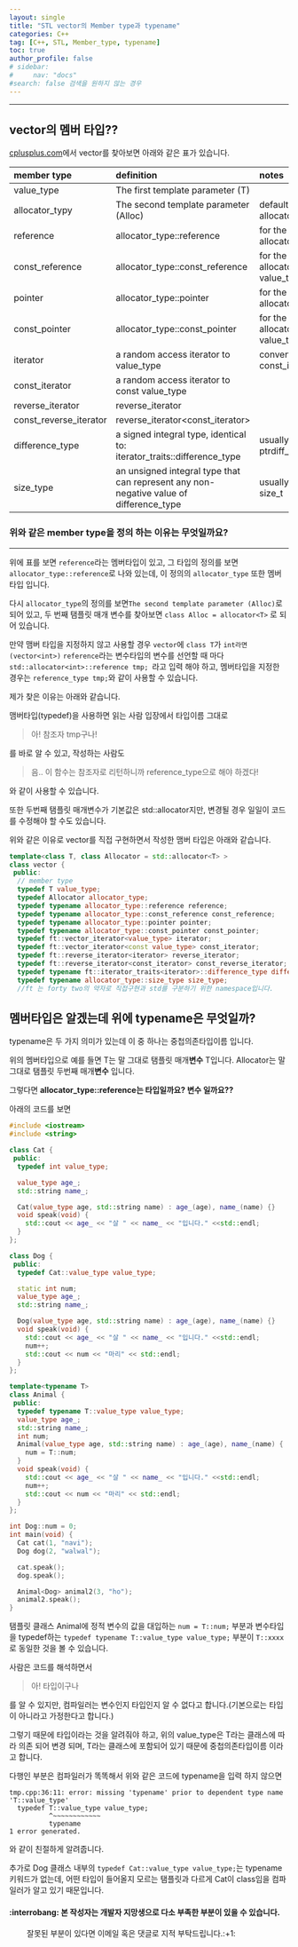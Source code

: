 ```yaml
---
layout: single
title: "STL vector의 Member type과 typename"
categories: C++
tag: [C++, STL, Member_type, typename]
toc: true
author_profile: false
# sidebar:
#     nav: "docs"
#search: false 검색을 원하지 않는 경우
---
```

---  
## vector의 멤버 타입??
[cplusplus.com]에서 vector를 찾아보면 아래와 같은 표가 있습니다.  
  
|member type|definition|notes|
|:--|:--|:--|
value_type|The first template parameter (T)|	
allocator_typy|The second template parameter (Alloc)|defaults to: allocator<value_type>|
reference|allocator_type::reference|for the default allocator: value_type&|
const_reference|allocator_type::const_reference|for the default allocator: const value_type&|
pointer|allocator_type::pointer|for the default allocator: value_type*|
const_pointer|allocator_type::const_pointer|for the default allocator: const value_type*|
iterator|a random access iterator to value_type|convertible to const_iterator|
const_iterator|a random access iterator to const value_type	|
reverse_iterator|reverse_iterator<iterator>	|
const_reverse_iterator|reverse_iterator<const_iterator>	|
difference_type|a signed integral type, identical to: iterator_traits<iterator>::difference_type|usually the same as ptrdiff_t|
size_type|an unsigned integral type that can represent any non-negative value of difference_type|usually the same as size_t|

### 위와 같은 member type을 정의 하는 이유는 무엇일까요?
---
  
위에 표를 보면 `reference`라는 멤버타입이 있고, 그 타입의 정의를 보면 `allocator_type::reference`로 나와 있는데, 이 정의의 `allocator_type` 또한 멤버 타입 입니다.
  
다시 `allocator_type`의 정의를 보면`The second template parameter (Alloc)`로 되어 있고, 두 번째 탬플릿 매개 변수를 찾아보면 `class Alloc = allocator<T>` 로 되어 있습니다.
  
만약 맴버 타입을 지정하지 않고 사용할 경우 `vector`에 `class T`가 `int라면(vector<int>)` `reference`라는 변수타입의 변수를 선언할 때 마다 `std::allocator<int>::reference tmp; `라고 입력 해야 하고, 멤버타입을 지정한 경우는 `reference_type tmp;`와 같이 사용할 수 있습니다.

제가 찾은 이유는 아래와 같습니다.
  
맴버타입(typedef)을 사용하면 읽는 사람 입장에서 타입이름 그대로
>아! 참조자 tmp구나!
  
를 바로 알 수 있고, 작성하는 사람도
  
>음.. 이 함수는 참조자로 리턴하니까 reference_type으로 해야 하겠다!
  
와 같이 사용할 수 있습니다.
  
또한 두번째 탬플릿 매개변수가 기본값은 std::allocator<T>지만, 변경될 경우 일일이 코드를 수정해야 할 수도 있습니다.

위와 같은 이유로 vector를 직접 구현하면서 작성한 맴버 타입은 아래와 같습니다.
```c++
template<class T, class Allocator = std::allocator<T> >
class vector {
 public:
  // member type
  typedef T value_type;
  typedef Allocator allocator_type;
  typedef typename allocator_type::reference reference;
  typedef typename allocator_type::const_reference const_reference;
  typedef typename allocator_type::pointer pointer;
  typedef typename allocator_type::const_pointer const_pointer;
  typedef ft::vector_iterator<value_type> iterator;
  typedef ft::vector_iterator<const value_type> const_iterator;
  typedef ft::reverse_iterator<iterator> reverse_iterator;
  typedef ft::reverse_iterator<const_iterator> const_reverse_iterator;
  typedef typename ft::iterator_traits<iterator>::difference_type difference_type;
  typedef typename allocator_type::size_type size_type;
  //ft 는 forty two의 약자로 직접구현과 std를 구분하기 위한 namespace입니다.

```
  
## 멤버타입은 알겠는데 위에 typename은 무엇일까?
typename은 두 가지 의미가 있는데 이 중 하나는 중첩의존타입이름 입니다.
  
위의 멤버타입으로 예를 들면
T는 말 그대로 탬플릿 매개**변수** T입니다.
Allocator는 말 그대로 탬플릿 두번째 매개**변수** 입니다.
  
그렇다면 **allocator_type::reference는 타입일까요? 변수 일까요??**

아래의 코드를 보면
```c++
#include <iostream>
#include <string>

class Cat {
 public:
  typedef int value_type;

  value_type age_;
  std::string name_;

  Cat(value_type age, std::string name) : age_(age), name_(name) {}
  void speak(void) {
    std::cout << age_ << "살 " << name_ << "입니다." <<std::endl;
  }
};

class Dog {
 public:
  typedef Cat::value_type value_type;

  static int num;
  value_type age_;
  std::string name_;

  Dog(value_type age, std::string name) : age_(age), name_(name) {}
  void speak(void) {
    std::cout << age_ << "살 " << name_ << "입니다." <<std::endl;
    num++;
    std::cout << num << "마리" << std::endl;
  }
};

template<typename T>
class Animal {
 public:
  typedef typename T::value_type value_type;
  value_type age_;
  std::string name_;
  int num;
  Animal(value_type age, std::string name) : age_(age), name_(name) {
    num = T::num;
  }
  void speak(void) {
    std::cout << age_ << "살 " << name_ << "입니다." <<std::endl;
    num++;
    std::cout << num << "마리" << std::endl;
  }
};

int Dog::num = 0;
int main(void) {
  Cat cat(1, "navi");
  Dog dog(2, "walwal");

  cat.speak();
  dog.speak();

  Animal<Dog> animal2(3, "ho");
  animal2.speak();
}
```
탬플릿 클래스 Animal에 정적 변수의 값을 대입하는 `num = T::num;` 부분과 변수타입을 typedef하는 `typedef typename T::value_type value_type;` 부분이 `T::xxxx`로 동일한 것을 볼 수 있습니다.
  
사람은 코드를 해석하면서
  
>아! 타입이구나
  
를 알 수 있지만, 컴파일러는 변수인지 타입인지 알 수 없다고 합니다.(기본으로는 타입이 아니라고 가정한다고 합니다.)
  
그렇기 때문에 타입이라는 것을 알려줘야 하고, 위의 value_type은 T라는 클래스에 따라 의존 되어 변경 되며, T라는 클래스에 포함되어 있기 때문에 중첩의존타입이름 이라고 합니다.
  
다행인 부분은 컴파일러가 똑똑해서 위와 같은 코드에 typename을 입력 하지 않으면
```shell
tmp.cpp:36:11: error: missing 'typename' prior to dependent type name 'T::value_type'
  typedef T::value_type value_type;
          ^~~~~~~~~~~~~
          typename
1 error generated.
```
와 같이 친절하게 알려줍니다.
  
추가로 Dog 클래스 내부의 `typedef Cat::value_type value_type;`는 typename 키워드가 없는데, 어떤 타입이 들어올지 모르는 탬플릿과 다르게 Cat이 class임을 컴파일러가 알고 있기 때문입니다.
  
<div class="notice--primary">
<h4>:interrobang: 본 작성자는 개발자 지망생으로 다소 부족한 부분이 있을 수 있습니다.</h4>
&nbsp;&nbsp;&nbsp;&nbsp;&nbsp;&nbsp;&nbsp;&nbsp;잘못된 부분이 있다면 이메일 혹은 댓글로 지적 부탁드립니다.:+1:
</div>

[cplusplus.com]: (https://www.cplusplus.com/reference/vector/vector/?kw=vector)